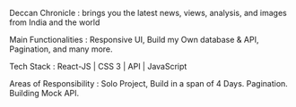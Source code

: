 Deccan Chronicle : brings you the latest news, views,
analysis, and images from India and the world

Main Functionalities : Responsive UI, Build my Own
database & API, Pagination, and many more.

Tech Stack : React-JS | CSS 3 | API | JavaScript

Areas of Responsibility :
Solo Project, Build in a span of 4 Days.
Pagination.
Building Mock API.
